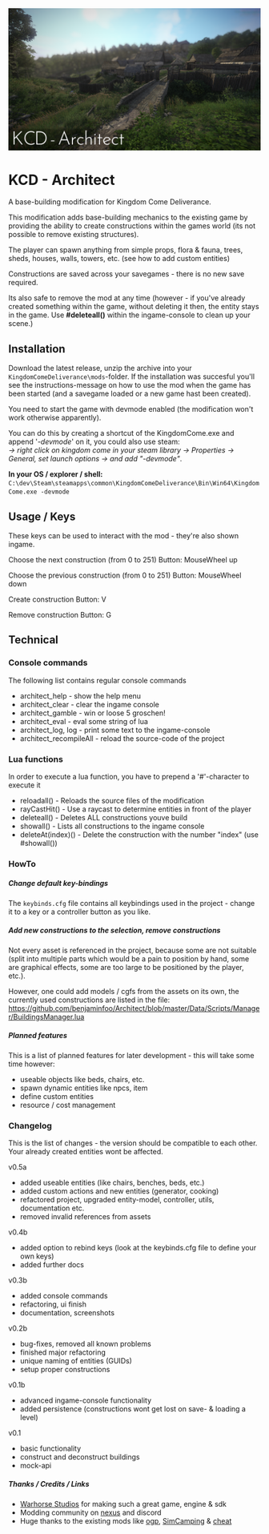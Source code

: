 <img src="/Data/Docs/architect.png">  

# KCD - Architect
 
A base-building modification for Kingdom Come Deliverance.

This modification adds base-building mechanics to the existing game by providing the ability to create constructions
within the games world (its not possible to remove existing structures).

The player can spawn anything from simple props, flora & fauna, trees, sheds, houses, walls, towers, etc. (see how to add custom entities)

Constructions are saved across your savegames - there is no new save required.

Its also safe to remove the mod at any time (however - if you've already created something within the game, without
deleting it then, the entity stays in the game. Use **#deleteall()** within the ingame-console to clean up your scene.) 

## Installation
Download the latest release, unzip the archive into your `KingdomComeDeliverance\mods`-folder.
If the installation was succesful you'll see the instructions-message on how to use the mod when the game has been started (and a savegame loaded or a new game hast been created).

You need to start the game with devmode enabled (the modification won't work otherwise apparently).

You can do this by creating a shortcut of the KingdomCome.exe and append '_-devmode_' on it, you could also use steam:\
_-> right click on kingdom come in your steam library -> Properties ->  General, set launch options -> and add "-devmode"_.

**In your OS / explorer / shell:**\
`C:\dev\Steam\steamapps\common\KingdomComeDeliverance\Bin\Win64\KingdomCome.exe -devmode
`

## Usage / Keys
These keys can be used to interact with the mod - they're also shown ingame.

Choose the next construction (from 0 to 251)
Button: MouseWheel up

Choose the previous construction (from 0 to 251)
Button: MouseWheel down

Create construction
Button: V

Remove construction
Button: G


## Technical

### Console commands
The following list contains regular console commands

- architect_help - show the help menu
- architect_clear - clear the ingame console
- architect_gamble - win or loose 5 groschen!
- architect_eval - eval some string of lua
- architect_log, log - print some text to the ingame-console
- architect_recompileAll - reload the source-code of the project


### Lua functions
In order to execute a lua function, you have to prepend a '#'-character to execute it
- reloadall() - Reloads the source files of the modification
- rayCastHit() - Use a raycast to determine entities in front of the player
- deleteall() - Deletes ALL constructions youve build
- showall()   - Lists all constructions to the ingame console
- deleteAt(index)() - Delete the construction with the number "index" (use #showall())


### HowTo
##### Change default key-bindings
The `keybinds.cfg` file contains all keybindings used in the project - change it to a key or a controller button as you like.

##### Add new constructions to the selection, remove constructions
Not every asset is referenced in the project, because some are not suitable (split into multiple parts which would be a 
pain to position by hand, some are graphical effects, some are too large to be positioned by the player, etc.).

However, one could add models / cgfs from the assets  on its own, the currently used constructions are 
listed in the file: https://github.com/benjaminfoo/Architect/blob/master/Data/Scripts/Manager/BuildingsManager.lua


##### Planned features
This is a list of planned features for later development - this will take some time however:
- useable objects like beds, chairs, etc.
- spawn dynamic entities like npcs, item
- define custom entities
- resource / cost management




### Changelog
This is the list of changes - the version should be compatible to each other. 
Your already created entities wont be affected.

v0.5a
- added useable entities (like chairs, benches, beds, etc.)
- added custom actions and new entities (generator, cooking)
- refactored project, upgraded entity-model, controller, utils, documentation etc.
- removed invalid references from assets

v0.4b
- added option to rebind keys (look at the keybinds.cfg file to define your own keys) 
- added further docs 

v0.3b
- added console commands
- refactoring, ui finish
- documentation, screenshots

v0.2b
- bug-fixes, removed all known problems
- finished major refactoring
- unique naming of entities (GUIDs)
- setup proper constructions

v0.1b
- advanced ingame-console functionality
- added persistence (constructions wont get lost on save- & loading a level)

v0.1
- basic functionality
- construct and deconstruct buildings
- mock-api 

##### Thanks / Credits / Links 
- [Warhorse Studios](https://warhorsestudios.cz) for making such a great game, engine & sdk
- Modding community on [nexus](https://www.nexusmods.com/kingdomcomedeliverance) and discord
- Huge thanks to the existing mods like [ogp](https://www.nexusmods.com/kingdomcomedeliverance/mods/121), [SimCamping](https://www.nexusmods.com/kingdomcomedeliverance/mods/881) & [cheat](https://www.nexusmods.com/kingdomcomedeliverance/mods/106?tab=posts)


